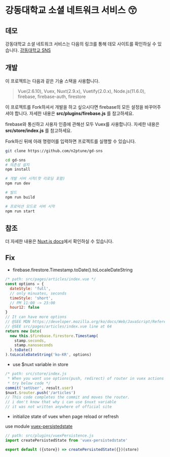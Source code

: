 # 강동대학교 소셜 네트워크 서비스 :kissing_smiling_eyes:

## 데모

강동대학교 소셜 네트워크 서비스는 다음의 링크를 통해 데모 사이트를 확인하실 수 있습니다.
[강동대학교 SNS](https://gd-sns.herokuapp.com)

## 개발

이 프로젝트는 다음과 같은 기술 스택을 사용합니다.

> Vue(2.6.10), Vuex, Nuxt(2.9.x), Vuetify(2.0.x), Node.js(11.6.0), firebase, firebase-auth, firestore

이 프로젝트를 Fork하셔서 개발을 하고 싶으시다면 firebase의 모든 설정을 바꾸어주셔야 합니다. 자세한 내용은 __src/plugins/firebase.js__ 를 참고하세요.

firebase와 통신하고 사용자 인증에 관해선 모두 Vuex를 사용합니다. 자세한 내용은 __src/store/index.js__ 를 참고하세요.

Fork하신 뒤에 아래 명령어를 입력하면 프로젝트를 실행할 수 있습니다.

```bash
git clone https://github.com/n2ptune/gd-sns

cd gd-sns
# 의존성 설치
npm install

# 개발 서버 시작(핫 리로딩 포함)
npm run dev

# 빌드
npm run build

# 프로덕션 모드로 서버 시작
npm run start
```

## 참조

더 자세한 내용은 [Nuxt.js docs](https://nuxtjs.org/)에서 확인하실 수 있습니다.

## Fix

* firebase.firestore.Timestamp.toDate().toLocaleDateString

```javascript
/* path: src/pages/articles/index.vue */
const options = {
  dateStyle: 'full',
  // only minuates, seconds
  timeStyle: 'short',
  // PM 11:00 -> 23:00
  hour12: false
}
// It can have more options
// @SEE MDN https://developer.mozilla.org/ko/docs/Web/JavaScript/Reference/Global_Objects/Date/toLocaleDateString
// @SEE src/pages/articles/index.vue line at 64
return new Date(
  new this.$firebase.firestore.Timestamp(
    stamp.seconds,
    stamp.nanoseconds
  ).toDate()
).toLocaleDateString('ko-KR', options)
```

* use $nuxt variable in store

```javascript
/* path: src/store/index.js 
 * When you want use options(push, redirect) of router in vuex actions
 * try below code */
commit('setUser', result.user)
$nuxt.$router.push('/articles')
// This code completes the commit and moves the router.
// i don't know that why i can use $nuxt variable
// it was not written anywhere of official site
```

* initialize state of vuex when page reload or refresh

use module [vuex-persistedstate](https://github.com/robinvdvleuten/vuex-persistedstate)

```javascript
// path: src/plugins/vuexPersistence.js
import createPersistedState from 'vuex-persistedstate'

export default ({store}) => createPersistedState({})(store)
```